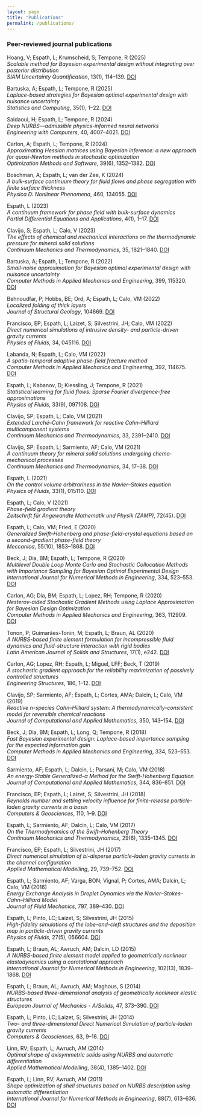 ```yaml
---
layout: page
title: "Publications"
permalink: /publications/
---
```


### Peer-reviewed journal publications

Hoang, V; Espath, L; Krumscheid, S; Tempone, R (2025)  
*Scalable method for Bayesian experimental design without integrating over posterior distribution*  
_SIAM Uncertainty Quantification_, 13(1), 114–139. [DOI](https://doi.org/10.1137/23M1603364)

Bartuska, A; Espath, L; Tempone, R (2025)  
*Laplace-based strategies for Bayesian optimal experimental design with nuisance uncertainty*  
_Statistics and Computing_, 35(1), 1–22. [DOI](https://doi.org/10.1007/s11222-024-10544-z)

Saidaoui, H; Espath, L; Tempone, R (2024)  
*Deep NURBS—admissible physics-informed neural networks*  
_Engineering with Computers_, 40, 4007–4021. [DOI](https://doi.org/10.1007/s00366-024-02040-9)

Carlon, A; Espath, L; Tempone, R (2024)  
*Approximating Hessian matrices using Bayesian inference: a new approach for quasi-Newton methods in stochastic optimization*  
_Optimization Methods and Software_, 39(6), 1352–1382. [DOI](https://doi.org/10.1080/10556788.2024.2339226)

Boschman, A; Espath, L; van der Zee, K (2024)  
*A bulk-surface continuum theory for fluid flows and phase segregation with finite surface thickness*  
_Physica D: Nonlinear Phenomena_, 460, 134055. [DOI](https://doi.org/10.1016/j.physd.2024.134055)

Espath, L (2023)  
*A continuum framework for phase field with bulk-surface dynamics*  
_Partial Differential Equations and Applications_, 4(1), 1–17. [DOI](https://link.springer.com/article/10.1007/s42985-022-00218-8)

Clavijo, S; Espath, L; Calo, V (2023)  
*The effects of chemical and mechanical interactions on the thermodynamic pressure for mineral solid solutions*  
_Continuum Mechanics and Thermodynamics_, 35, 1821–1840. [DOI](https://link.springer.com/article/10.1007/s00161-023-01200-4)

Bartuska, A; Espath, L; Tempone, R (2022)  
*Small-noise approximation for Bayesian optimal experimental design with nuisance uncertainty*  
_Computer Methods in Applied Mechanics and Engineering_, 399, 115320. [DOI](https://doi.org/10.1016/j.cma.2022.115320)

Behnoudfar, P; Hobbs, BE; Ord, A; Espath, L; Calo, VM (2022)  
*Localized folding of thick layers*  
_Journal of Structural Geology_, 104669. [DOI](https://doi.org/10.1016/j.jsg.2022.104669)

Francisco, EP; Espath, L; Laizet, S; Silvestrini, JH; Calo, VM (2022)  
*Direct numerical simulations of intrusive density- and particle-driven gravity currents*  
_Physics of Fluids_, 34, 045116. [DOI](https://aip.scitation.org/doi/abs/10.1063/5.0087595)

Labanda, N; Espath, L; Calo, VM (2022)  
*A spatio-temporal adaptive phase-field fracture method*  
_Computer Methods in Applied Mechanics and Engineering_, 392, 114675. [DOI](https://www.sciencedirect.com/science/article/pii/S0045782522000639?dgcid=coauthor)

Espath, L; Kabanov, D; Kiessling, J; Tempone, R (2021)  
*Statistical learning for fluid flows: Sparse Fourier divergence-free approximations*  
_Physics of Fluids_, 33(9), 097108. [DOI](https://aip.scitation.org/doi/pdf/10.1063/5.0064862)

Clavijo, SP; Espath, L; Calo, VM (2021)  
*Extended Larché–Cahn framework for reactive Cahn–Hilliard multicomponent systems*  
_Continuum Mechanics and Thermodynamics_, 33, 2391–2410. [DOI](https://doi.org/10.1007/s00161-021-01045-9)

Clavijo, SP; Espath, L; Sarmiento, AF; Calo, VM (2021)  
*A continuum theory for mineral solid solutions undergoing chemo-mechanical processes*  
_Continuum Mechanics and Thermodynamics_, 34, 17–38. [DOI](https://doi.org/10.1007/s00161-021-01041-z)

Espath, L (2021)  
*On the control volume arbitrariness in the Navier–Stokes equation*  
_Physics of Fluids_, 33(1), 015110. [DOI](https://aip.scitation.org/doi/pdf/10.1063/5.0037468)

Espath, L; Calo, V (2021)  
*Phase-field gradient theory*  
_Zeitschrift für Angewandte Mathematik und Physik (ZAMP)_, 72(45). [DOI](https://link.springer.com/article/10.1007/s00033-020-01441-2)

Espath, L; Calo, VM; Fried, E (2020)  
*Generalized Swift–Hohenberg and phase-field-crystal equations based on a second-gradient phase-field theory*  
_Meccanica_, 55(10), 1853–1868. [DOI](https://doi.org/10.1007/s11012-020-01228-9)

Beck, J; Dia, BM; Espath, L; Tempone, R (2020)  
*Multilevel Double Loop Monte Carlo and Stochastic Collocation Methods with Importance Sampling for Bayesian Optimal Experimental Design*  
_International Journal for Numerical Methods in Engineering_, 334, 523–553. [DOI](https://www.sciencedirect.com/science/article/pii/S0045782518300616)

Carlon, AG; Dia, BM; Espath, L; Lopez, RH; Tempone, R (2020)  
*Nesterov-aided Stochastic Gradient Methods using Laplace Approximation for Bayesian Design Optimization*  
_Computer Methods in Applied Mechanics and Engineering_, 363, 112909. [DOI](https://doi.org/10.1016/j.cma.2020.112909)

Tonon, P; Guimarães-Tonin, M; Espath, L; Braun, AL (2020)  
*A NURBS-based finite element formulation for incompressible fluid dynamics and fluid-structure interaction with rigid bodies*  
_Latin American Journal of Solids and Structures_, 17(1), e242. [DOI](http://onlinelibrary.wiley.com/doi/10.1002/nme.4870/full)

Carlon, AG; Lopez, RH; Espath, L; Miguel, LFF; Beck, T (2019)  
*A stochastic gradient approach for the reliability maximization of passively controlled structures*  
_Engineering Structures_, 186, 1–12. [DOI](https://www.sciencedirect.com/science/article/pii/S0141029618328402?dgcid=coauthor)

Clavijo, SP; Sarmiento, AF; Espath, L; Cortes, AMA; Dalcin, L; Calo, VM (2019)  
*Reactive n-species Cahn–Hilliard system: A thermodynamically-consistent model for reversible chemical reactions*  
_Journal of Computational and Applied Mathematics_, 350, 143–154. [DOI](https://www.sciencedirect.com/science/article/pii/S0377042718306083?via%3Dihub)

Beck, J; Dia, BM; Espath, L; Long, Q; Tempone, R (2018)  
*Fast Bayesian experimental design: Laplace-based importance sampling for the expected information gain*  
_Computer Methods in Applied Mechanics and Engineering_, 334, 523–553. [DOI](https://www.sciencedirect.com/science/article/pii/S0045782518300616)

Sarmiento, AF; Espath, L; Dalcin, L; Parsani, M; Calo, VM (2018)  
*An energy-Stable Generalized-α Method for the Swift-Hohenberg Equation*  
_Journal of Computational and Applied Mathematics_, 344, 836–851. [DOI](http://www.sciencedirect.com/science/article/pii/S0377042717305642)

Francisco, EP; Espath, L; Laizet, S; Silvestrini, JH (2018)  
*Reynolds number and settling velocity influence for finite-release particle-laden gravity currents in a basin*  
_Computers & Geosciences_, 110, 1–9. [DOI](https://doi.org/10.1016/j.cageo.2017.09.010)

Espath, L; Sarmiento, AF; Dalcin, L; Calo, VM (2017)  
*On the Thermodynamics of the Swift–Hohenberg Theory*  
_Continuum Mechanics and Thermodynamics_, 29(6), 1335–1345. [DOI](https://link.springer.com/article/10.1007/s00161-017-0581-y)

Francisco, EP; Espath, L; Silvestrini, JH (2017)  
*Direct numerical simulation of bi-disperse particle-laden gravity currents in the channel configuration*  
_Applied Mathematical Modelling_, 29, 739–752. [DOI](https://doi.org/10.1016/j.apm.2017.02.051)

Espath, L; Sarmiento, AF; Varga, BON; Vignal, P; Cortes, AMA; Dalcin, L; Calo, VM (2016)  
*Energy Exchange Analysis in Droplet Dynamics via the Navier–Stokes–Cahn–Hilliard Model*  
_Journal of Fluid Mechanics_, 797, 389–430. [DOI](https://doi.org/10.1017/jfm.2016.277)

Espath, L; Pinto, LC; Laizet, S; Silvestrini, JH (2015)  
*High-fidelity simulations of the lobe-and-cleft structures and the deposition map in particle-driven gravity currents*  
_Physics of Fluids_, 27(5), 056604. [DOI](https://doi.org/10.1063/1.4921191)

Espath, L; Braun, AL; Awruch, AM; Dalcin, LD (2015)  
*A NURBS-based finite element model applied to geometrically nonlinear elastodynamics using a corotational approach*  
_International Journal for Numerical Methods in Engineering_, 102(13), 1839–1868. [DOI](https://doi.org/10.1002/nme.4870)

Espath, L; Braun, AL; Awruch, AM; Maghous, S (2014)  
*NURBS-based three-dimensional analysis of geometrically nonlinear elastic structures*  
_European Journal of Mechanics - A/Solids_, 47, 373–390. [DOI](https://doi.org/10.1016/j.euromechsol.2014.05.005)

Espath, L; Pinto, LC; Laizet, S; Silvestrini, JH (2014)  
*Two- and three-dimensional Direct Numerical Simulation of particle-laden gravity currents*  
_Computers & Geosciences_, 63, 9–16. [DOI](https://doi.org/10.1016/j.cageo.2013.10.006)

Linn, RV; Espath, L; Awruch, AM (2014)  
*Optimal shape of axisymmetric solids using NURBS and automatic differentiation*  
_Applied Mathematical Modelling_, 38(4), 1385–1402. [DOI](https://doi.org/10.1016/j.apm.2013.08.024)

Espath, L; Linn, RV; Awruch, AM (2011)  
*Shape optimization of shell structures based on NURBS description using automatic differentiation*  
_International Journal for Numerical Methods in Engineering_, 88(7), 613–636. [DOI](https://doi.org/10.1002/nme.3183)
